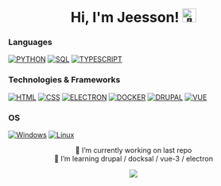 <h1 align="center">Hi, I'm Jeesson! <img src="https://github.com/wervlad/wervlad/assets/24524555/766d336d-b87d-44ba-807c-c51de2bc6b4d" width="28px" alt="👋"></h1>

### Languages

[![PYTHON](https://img.shields.io/badge/python-black?style=for-the-badge&logo=python&logoColor=white)](https://github.com/jeesson)
[![SQL](https://img.shields.io/badge/sql-black?style=for-the-badge&logo=sqlite&logoColor=white)](https://github.com/jeesson)
[![TYPESCRIPT](https://img.shields.io/badge/typescipt-white?style=for-the-badge&logo=typescript&logoColor=black)](https://github.com/jeesson)

### Technologies & Frameworks

[![HTML](https://img.shields.io/badge/html5-black?style=for-the-badge&logo=html5&logoColor=white)](https://github.com/jeesson)
[![CSS](https://img.shields.io/badge/css3-black?style=for-the-badge&logo=css3&logoColor=white)](https://github.com/jeesson)
[![ELECTRON](https://img.shields.io/badge/electron-white?style=for-the-badge&logo=electron&logoColor=black)](https://github.com/jeesson)
[![DOCKER](https://img.shields.io/badge/docker-white?style=for-the-badge&logo=docker&logoColor=black)](https://github.com/jeesson)
[![DRUPAL](https://img.shields.io/badge/drupal-white?style=for-the-badge&logo=drupal&logoColor=black)](https://github.com/jeesson)
[![VUE](https://img.shields.io/badge/vue.js-white?style=for-the-badge&logo=vue.js&logoColor=black)](https://github.com/jeesson)

### OS
[![Windows](https://img.shields.io/badge/Windows-black?style=for-the-badge&logo=Windows)](https://github.com/jeesson)
[![Linux](https://img.shields.io/badge/linux-white?style=for-the-badge&logo=Linux&logoColor=black)](https://github.com/jeesson)

<p align="center">
  🔭 I’m currently working on last repo<br>
  🌱 I’m learning drupal / docksal / vue-3 / electron
  <!-- 👯 I’m looking to collaborate on ... -->
  <!-- 🤔 I’m looking for help with ... -->
  <!-- 💬 Ask me about ... -->
  <!-- 📫 How to reach me: ... -->
  <!-- 😄 Pronouns: ... -->
  <!-- ⚡ Fun fact: ... -->
</p>

<p align="center">
  <a href="https://github.com/jeesson">
    <img src="https://komarev.com/ghpvc/?username=jeesson&color=000000&style=for-the-badge" />
  </a>
</p>
